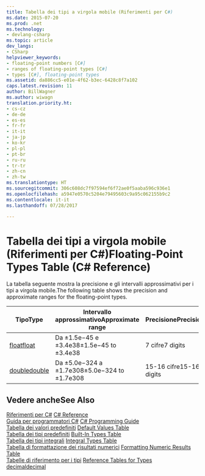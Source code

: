 ```yaml
---
title: Tabella dei tipi a virgola mobile (Riferimenti per C#)
ms.date: 2015-07-20
ms.prod: .net
ms.technology:
- devlang-csharp
ms.topic: article
dev_langs:
- CSharp
helpviewer_keywords:
- floating-point numbers [C#]
- ranges of floating-point types [C#]
- types [C#], floating-point types
ms.assetid: da886cc5-e01e-4f62-b3ec-6428c8f7a102
caps.latest.revision: 11
author: BillWagner
ms.author: wiwagn
translation.priority.ht:
- cs-cz
- de-de
- es-es
- fr-fr
- it-it
- ja-jp
- ko-kr
- pl-pl
- pt-br
- ru-ru
- tr-tr
- zh-cn
- zh-tw
ms.translationtype: HT
ms.sourcegitcommit: 306c608dc7f97594ef6f72ae0f5aaba596c936e1
ms.openlocfilehash: a5947e0570c5204e79495603c9a95c062155b9c2
ms.contentlocale: it-it
ms.lasthandoff: 07/28/2017

---
```

# <a name="floating-point-types-table-c-reference"></a><span data-ttu-id="32287-102">Tabella dei tipi a virgola mobile (Riferimenti per C#)</span><span class="sxs-lookup"><span data-stu-id="32287-102">Floating-Point Types Table (C# Reference)</span></span>
<span data-ttu-id="32287-103">La tabella seguente mostra la precisione e gli intervalli approssimativi per i tipi a virgola mobile.</span><span class="sxs-lookup"><span data-stu-id="32287-103">The following table shows the precision and approximate ranges for the floating-point types.</span></span>  
  
|<span data-ttu-id="32287-104">Tipo</span><span class="sxs-lookup"><span data-stu-id="32287-104">Type</span></span>|<span data-ttu-id="32287-105">Intervallo approssimativo</span><span class="sxs-lookup"><span data-stu-id="32287-105">Approximate range</span></span>|<span data-ttu-id="32287-106">Precisione</span><span class="sxs-lookup"><span data-stu-id="32287-106">Precision</span></span>|  
|----------|-----------------------|---------------|  
|[<span data-ttu-id="32287-107">float</span><span class="sxs-lookup"><span data-stu-id="32287-107">float</span></span>](float.md)|<span data-ttu-id="32287-108">Da ±1.5e−45 e ±3.4e38</span><span class="sxs-lookup"><span data-stu-id="32287-108">±1.5e−45 to ±3.4e38</span></span>|<span data-ttu-id="32287-109">7 cifre</span><span class="sxs-lookup"><span data-stu-id="32287-109">7 digits</span></span>|  
|[<span data-ttu-id="32287-110">double</span><span class="sxs-lookup"><span data-stu-id="32287-110">double</span></span>](double.md)|<span data-ttu-id="32287-111">Da ±5.0e−324 a ±1.7e308</span><span class="sxs-lookup"><span data-stu-id="32287-111">±5.0e−324 to ±1.7e308</span></span>|<span data-ttu-id="32287-112">15-16 cifre</span><span class="sxs-lookup"><span data-stu-id="32287-112">15-16 digits</span></span>|  
  
## <a name="see-also"></a><span data-ttu-id="32287-113">Vedere anche</span><span class="sxs-lookup"><span data-stu-id="32287-113">See Also</span></span>  
 <span data-ttu-id="32287-114">[Riferimenti per C#](../../../csharp/language-reference/index.md) </span><span class="sxs-lookup"><span data-stu-id="32287-114">[C# Reference](../../../csharp/language-reference/index.md) </span></span>  
 <span data-ttu-id="32287-115">[Guida per programmatori C#](../../../csharp/programming-guide/index.md) </span><span class="sxs-lookup"><span data-stu-id="32287-115">[C# Programming Guide](../../../csharp/programming-guide/index.md) </span></span>  
 <span data-ttu-id="32287-116">[Tabella dei valori predefiniti](default-values-table.md) </span><span class="sxs-lookup"><span data-stu-id="32287-116">[Default Values Table](default-values-table.md) </span></span>  
 <span data-ttu-id="32287-117">[Tabella dei tipi predefiniti](built-in-types-table.md) </span><span class="sxs-lookup"><span data-stu-id="32287-117">[Built-In Types Table](built-in-types-table.md) </span></span>  
 <span data-ttu-id="32287-118">[Tabella dei tipi integrali](integral-types-table.md) </span><span class="sxs-lookup"><span data-stu-id="32287-118">[Integral Types Table](integral-types-table.md) </span></span>  
 <span data-ttu-id="32287-119">[Tabella di formattazione dei risultati numerici](formatting-numeric-results-table.md) </span><span class="sxs-lookup"><span data-stu-id="32287-119">[Formatting Numeric Results Table](formatting-numeric-results-table.md) </span></span>  
 <span data-ttu-id="32287-120">[Tabelle di riferimento per i tipi](reference-tables-for-types.md) </span><span class="sxs-lookup"><span data-stu-id="32287-120">[Reference Tables for Types](reference-tables-for-types.md) </span></span>  
 [<span data-ttu-id="32287-121">decimal</span><span class="sxs-lookup"><span data-stu-id="32287-121">decimal</span></span>](decimal.md)

